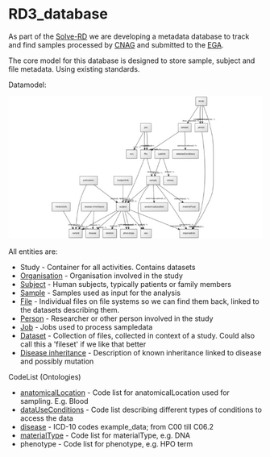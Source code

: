 # RD3_database

As part of the [Solve-RD](http://solve-rd.eu/) we are developing a metadata database to track and find samples processed by [CNAG](https://www.cnag.crg.eu/) and submitted to the [EGA](https://ega-archive.org/).

The core model for this database is designed to store sample, subject and file metadata. Using existing standards.

Datamodel:

![alt text](/datamodel/rd3_version1.jpeg "version1")

All entities are:

* Study - Container for all activities. Contains datasets
* [Organisation](/datamodel/organisation.md) - Organisation involved in the study
* [Subject](/datamodel/subject.md) - Human subjects, typically patients or family members
* [Sample](/datamodel/sample.md) - Samples used as input for the analysis
* [File](/datamodel/file.md) - Individual files on file systems so we can find them back, linked to the datasets describing them.
* [Person](/datamodel/person.md) - Researcher or other person involved in the study  
* [Job](/datamodel/job.md) - Jobs used to process sampledata
* [Dataset](/datamodel/dataset.md) - Collection of files, collected in context of a study. Could also call this a 'fileset' if we like that better
* [Disease inheritance](/datamodel/diseaseInheritance.md) - Description of known inheritance linked to disease and possibly mutation

CodeList (Ontologies)
* [anatomicalLocation](/datamodel/anatomicalLocation.md) - Code list for anatomicalLocation used for sampling. E.g. Blood
* [dataUseConditions](/datamodel/dataUseConditions.md) -  Code list describing different types of conditions to access the data
* [disease](/datamodel/disease.md) - ICD-10 codes example_data; from C00 till C06.2
* [materialType](/datamodel/materialType.md) - Code list for materialType, e.g. DNA
* phenotype - Code list for phenotype, e.g. HPO term

